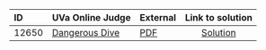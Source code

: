 | ID | UVa Online Judge | External | Link to solution |
|:---|:---|:---|:---:|
| 12650 | [Dangerous Dive](https://onlinejudge.org/index.php?option=com_onlinejudge&Itemid=8&category=24&page=show_problem&problem=4379) | [PDF](https://onlinejudge.org/external/126/12650.pdf) | [Solution](https://github.com/versenyi98/uva-solutions/tree/main/solutions/12650%20-%20Dangerous%20Dive)|
